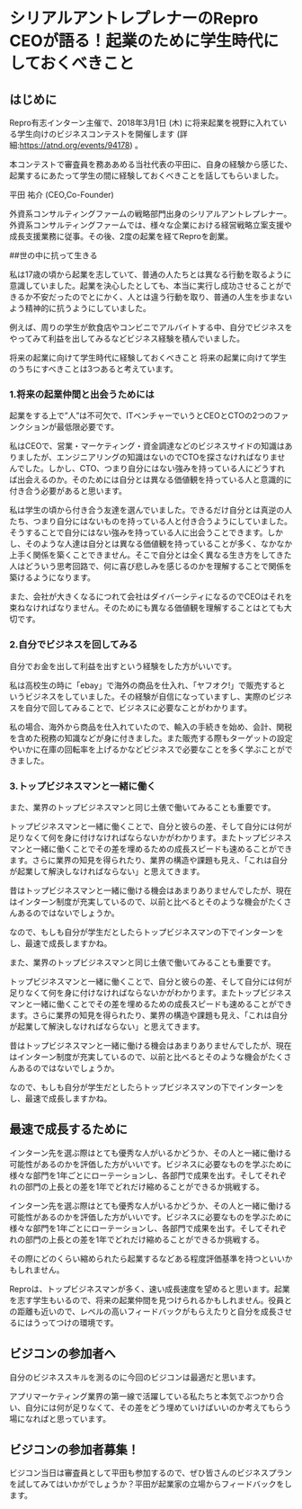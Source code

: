 # シリアルアントレプレナーのRepro CEOが語る！起業のために学生時代にしておくべきこと

## はじめに

Repro有志インターン主催で、2018年3月1日 (木) に将来起業を視野に入れている学生向けのビジネスコンテストを開催します (詳細:https://atnd.org/events/94178) 。

本コンテストで審査員を務ああめる当社代表の平田に、自身の経験から感じた、起業するにあたって学生の間に経験しておくべきことを話してもらいました。

平田 祐介 (CEO,Co-Founder)

外資系コンサルティングファームの戦略部門出身のシリアルアントレプレナー。外資系コンサルティングファームでは、様々な企業における経営戦略立案支援や成長支援業務に従事。その後、2度の起業を経てReproを創業。

##世の中に抗って生きる

私は17歳の頃から起業を志していて、普通の人たちとは異なる行動を取るように意識していました。起業を決心したとしても、本当に実行し成功させることができるか不安だったのでとにかく、人とは違う行動を取り、普通の人生を歩まないよう精神的に抗うようにしていました。

例えば、周りの学生が飲食店やコンビニでアルバイトする中、自分でビジネスをやってみて利益を出してみるなどビジネス経験を積んでいました。

将来の起業に向けて学生時代に経験しておくべきこと
将来の起業に向けて学生のうちにすべきことは3つあると考えています。

### 1.将来の起業仲間と出会うためには

起業をする上で”人”は不可欠で、ITベンチャーでいうとCEOとCTOの2つのファンクションが最低限必要です。

私はCEOで、営業・マーケティング・資金調達などのビジネスサイドの知識はありましたが、エンジニアリングの知識はないのでCTOを探さなければなりませんでした。しかし、CTO、つまり自分にはない強みを持っている人にどうすれば出会えるのか。そのためには自分とは異なる価値観を持っている人と意識的に付き合う必要があると思います。

私は学生の頃から付き合う友達を選んでいました。できるだけ自分とは真逆の人たち、つまり自分にはないものを持っている人と付き合うようにしていました。そうすることで自分にはない強みを持っている人に出会うことできます。しかし、そのような人達は自分とは異なる価値観を持っていることが多く、なかなか上手く関係を築くことできません。そこで自分とは全く異なる生き方をしてきた人はどういう思考回路で、何に喜び悲しみを感じるのかを理解することで関係を築けるようになります。

また、会社が大きくなるにつれて会社はダイバーシティになるのでCEOはそれを束ねなければなりません。そのためにも異なる価値観を理解することはとても大切です。

### 2.自分でビジネスを回してみる
自分でお金を出して利益を出すという経験をした方がいいです。

私は高校生の時に「ebay」で海外の商品を仕入れ、「ヤフオク!」で販売するというビジネスをしていました。その経験が自信になっていますし、実際のビジネスを自分で回してみることで、ビジネスに必要なことがわかります。

私の場合、海外から商品を仕入れていたので、輸入の手続きを始め、会計、関税を含めた税務の知識などが身に付きました。また販売する際もターゲットの設定やいかに在庫の回転率を上げるかなどビジネスで必要なことを多く学ぶことができました。

### 3.トップビジネスマンと一緒に働く

また、業界のトップビジネスマンと同じ土俵で働いてみることも重要です。

トップビジネスマンと一緒に働くことで、自分と彼らの差、そして自分には何が足りなくて何を身に付けなければならないかがわかります。またトップビジネスマンと一緒に働くことでその差を埋めるための成長スピードも速めることができます。さらに業界の知見を得られたり、業界の構造や課題も見え、「これは自分が起業して解決しなければならない」と思えてきます。

昔はトップビジネスマンと一緒に働ける機会はあまりありませんでしたが、現在はインターン制度が充実しているので、以前と比べるとそのような機会がたくさんあるのではないでしょうか。

なので、もしも自分が学生だとしたらトップビジネスマンの下でインターンをし、最速で成長しますかね。

また、業界のトップビジネスマンと同じ土俵で働いてみることも重要です。

トップビジネスマンと一緒に働くことで、自分と彼らの差、そして自分には何が足りなくて何を身に付けなければならないかがわかります。またトップビジネスマンと一緒に働くことでその差を埋めるための成長スピードも速めることができます。さらに業界の知見を得られたり、業界の構造や課題も見え、「これは自分が起業して解決しなければならない」と思えてきます。

昔はトップビジネスマンと一緒に働ける機会はあまりありませんでしたが、現在はインターン制度が充実しているので、以前と比べるとそのような機会がたくさんあるのではないでしょうか。

なので、もしも自分が学生だとしたらトップビジネスマンの下でインターンをし、最速で成長しますかね。


## 最速で成長するために
インターン先を選ぶ際はとても優秀な人がいるかどうか、その人と一緒に働ける可能性があるのかを評価した方がいいです。ビジネスに必要なものを学ぶために様々な部門を1年ごとにローテーションし、各部門で成果を出す。そしてそれぞれの部門の上長との差を1年でどれだけ縮めることができるか挑戦する。


インターン先を選ぶ際はとても優秀な人がいるかどうか、その人と一緒に働ける可能性があるのかを評価した方がいいです。ビジネスに必要なものを学ぶために様々な部門を1年ごとにローテーションし、各部門で成果を出す。そしてそれぞれの部門の上長との差を1年でどれだけ縮めることができるか挑戦する。

その際にどのくらい縮められたら起業するなどある程度評価基準を持つといいかもしれません。

Reproは、トップビジネスマンが多く、速い成長速度を望めると思います。起業を志す学生もいるので、将来の起業仲間を見つけられるかもしれません。役員との距離も近いので、レベルの高いフィードバックがもらえたりと自分を成長させるにはうってつけの環境です。

## ビジコンの参加者へ
自分のビジネススキルを測るのに今回のビジコンは最適だと思います。

アプリマーケティング業界の第一線で活躍している私たちと本気でぶつかり合い、自分には何が足りなくて、その差をどう埋めていけばいいのか考えてもらう場になればと思っています。

## ビジコンの参加者募集！
ビジコン当日は審査員として平田も参加するので、ぜひ皆さんのビジネスプランを試してみてはいかがでしょうか？平田が起業家の立場からフィードバックをします。
